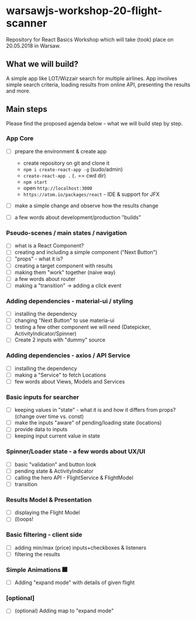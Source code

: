# warsawjs-workshop-20-flight-scanner

Repository for React Basics Workshop which will take (took) place on 20.05.2018 in Warsaw.

## What we will build?

A simple app like LOT/Wizzair search for multiple airlines. App involves simple search criteria, loading results from online API, presenting the results and more.

## Main steps

Please find the proposed agenda below - what we will build step by step.

### App Core

- [ ] prepare the environment & create app
    * create repository on git and clone it
    * `npm i create-react-app -g` (sudo/admin)
    * `create-react-app .` (`.` == cwd dir)
    * `npm start`
    * open `http://localhost:3000`
    * `https://atom.io/packages/react` - IDE & support for JFX

- [ ] make a simple change and observe how the results change
- [ ] a few words about development/production "builds"

### Pseudo-scenes / main states / navigation

- [ ] what is a React Component?
- [ ] creating and including a simple component ("Next Button")
- [ ] "props" - what it is?
- [ ] creating a target component with results
- [ ] making them "work" together (naive way)
- [ ] a few words about router
- [ ] making a "transition" -> adding a click event

### Adding dependencies - material-ui / styling

- [ ] installing the dependency
- [ ] changing "Next Button" to use materia-ui
- [ ] testing a few other component we will need (Datepicker, ActivityIndicator/Spinner)
- [ ] Create 2 inputs with "dummy" source

### Adding dependencies - axios / API Service

- [ ] installing the dependency
- [ ] making a "Service" to fetch Locations
- [ ] few words about Views, Models and Services

### Basic inputs for searcher

- [ ] keeping values in "state" - what it is and how it differs from props? (change over time vs. const)
- [ ] make the inputs "aware" of pending/loading state (locations)
- [ ] provide data to inputs
- [ ] keeping input current value in state

### Spinner/Loader state - a few words about UX/UI

- [ ] basic "validation" and button look
- [ ] pending state & ActivityIndicator
- [ ] calling the hero API - FlightService & FlightModel 
- [ ] transition

### Results Model & Presentation

- [ ] displaying the Flight Model
- [ ] (l)oops!

### Basic filtering - client side

- [ ] adding min/max (price) inputs+checkboxes & listeners
- [ ] filtering the results

### Simple Animations :fireworks:

- [ ] Adding "expand mode" with details of given flight

### [optional] 
 - [ ] \(optional) Adding map to "expand mode"
 
